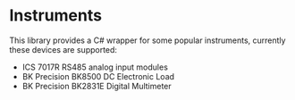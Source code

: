 Instruments
===========

This library provides a C# wrapper for some popular instruments, currently these devices are supported:

* ICS 7017R RS485 analog input modules
* BK Precision BK8500 DC Electronic Load
* BK Precision BK2831E Digital Multimeter
 


